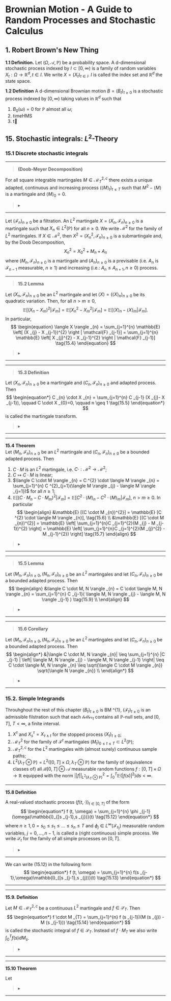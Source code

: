 # Brownian Motion - A Guide to Random Processes and Stochastic Calculus

## 1. Robert Brown's New Thing

**1.1 Definition.** Let $(\Omega, \mathcal{A},\mathbb{P})$ be a probability space. A d-dimensional stochastic process indexed by $I \subset [0,\infty)$ is a family of random variables $X_{t}:\Omega \longrightarrow \mathbb{R}^{d}, t \in I$. We write $X = (X_{t})_{t \in I}$. $I$ is called the index set and $\mathbb{R}^{d}$ the state space.

**1.2 Definition** A d-dimensional Brownian motion $B= (B_{t})_{t\geq 0}$ is a stochastic process indexed by $[0,\infty)$ taking values in $\mathbb{R}^{d}$ such that

1. $B_0(\omega) = 0$ for $\mathbb{P}$ almost all $\omega$;
2. timeHMS
3. t

## 15. Stochastic integrals: $L ^{2}$-Theory

### 15.1 Discrete stochastic integrals

---
>**(Doob-Meyer Decomposition)** 

For all square integrable martingales $M \in \mathcal{M}_{T}^{2,c}$ there exists a unique adapted, continuous and increasing process $(\langle M \rangle _{t})_{t \leq T}$ such that $M ^{2} - \langle M \rangle$ is a martingale and $\langle M \rangle _{0} = 0$.

> $\blacktriangleright$
---

Let $(\mathcal{F} _{n})_{n \geq 0}$ be a filtration. An $L ^{2}$ martingale $X = (X _{n}, \mathcal{F}_{n})_{n \geq 0}$ is a martingale such that $X _{n} \in L ^{2}(\mathbb{P})$ for all $n \geq 0$. We write $\mathcal{M}^{2}$ for the family of $L ^{2}$ martingales. If $X \in \mathcal{M}^{2}$, then $X ^{2} = (X _{n}^{2}, \mathcal{F}_{n})_{n \geq 0}$ is a submartingale and, by the Doob Decomposition,
$$
\begin{equation}
	X _{n}^{2} = X _{0}^{2} + M _{n} + A _{n} \tag{15.2}
\end{equation}
$$
where $(M _{n},\mathcal{F}_{n})_{n \geq 0}$ is a martingale and $(A _{n})_{n \geq 0}$ is a previsable (i.e. $A _{n}$ is $\mathcal{F}_{n-1}$ measurable, $n \geq 1$) and increasing (i.e.: $A _{n} \leq A _{n+1}, n \geq 0$) process.

---
> **15.2 Lemma** 

Let $(X _{n}, \mathcal{F}_{n})_{n \geq 0}$ be an $L ^{2}$ martingale and let $\langle X \rangle = (\langle X \rangle _{n})_{n \geq 0}$ be its quadratic variation. Then, for all $n > m \geq 0$,
$$
\begin{equation}
	\mathbb{E} \left[ (X _{n} - X _{m})^{2} \right | \mathcal{F} _{m}] = \mathbb{E} \left[ X _{n}^{2} - X _{m}^{2} \right|\mathcal{F} _{m}]= \mathbb{E} \left[ \langle X \rangle _{n} - \langle X \rangle _{m} \right|\mathcal{F} _{m}]. \tag{15.3}
\end{equation}
$$
In particular,
$$
\begin{equation}
	\langle X \rangle _{n} = \sum_{j=1}^{n} \mathbb{E} \left[ (X _{j} - X _{j-1})^{2} \right | \mathcal{F} _{j-1}] = \sum_{j=1}^{n} \mathbb{E} \left[ X _{j}^{2} - X _{j-1}^{2} \right | \mathcal{F} _{j-1}] \tag{15.4}
\end{equation}
$$
> $\blacktriangleright$
---

---
> **15.3 Definition** 

Let $(X _{n}, \mathcal{F}_{n})_{n \geq 0}$ be a martingale and $(C _{n},\mathcal{F}_{n})_{n \geq 0}$ and adapted process. Then 
$$
\begin{equation*}
	C _{n} \cdot X _{n} = \sum_{j=1}^{n} C _{j-1} (X _{j}- X _{j-1}), \qquad C \cdot X _{0}=0, \qquad n \geq 1 \tag{15.5}
\end{equation*}
$$
is called the martingale transform.
> $\blacktriangleright$
---

---
**15.4 Theorem** \
Let $(M _{n}, \mathcal{F} _{n})_{n \geq 0}$ be an $L ^{2}$ martingale and $(C _{n},\mathcal{F}_{n})_{n \geq 0}$ be a bounded adapted process. Then
1. $C \cdot M$ is an $L ^{2}$ martingale, i.e. $C \cdot: \mathcal{M}^{2} \rightarrow \mathcal{M}^{2}$;
2. $C \mapsto C \cdot M$ is linear;
3. $\langle C \cdot M \rangle _{n} = C ^{2} \cdot \langle M \rangle _{n} = \sum_{j=1}^{n} C ^{2}_{j=1}(\langle M \rangle _{j} - \langle M \rangle _{j=1})$ for all $n \geq 1$;
4. $\mathbb{E}[(C \cdot M _{n} - C \cdot M _{m})^{2} | \mathcal{F} _{m}] = \mathbb{E} [C ^{2} \cdot \langle M \rangle _{n}- C ^{2} \cdot \langle M \rangle _{m} | \mathcal{F}_{m}]$, $n >m \geq 0$. In particular 
$$
\begin{align}
		&\mathbb{E} [(C \cdot M _{n})^{2}] = \mathbb{E} [C ^{2} \cdot \langle M \rangle _{n}], \tag{15.6}  \\
		&\mathbb{E} [(C \cdot M _{n})^{2}] = \mathbb{E} \left[ \sum_{j=1}^{n}C _{j=1}^{2}(M _{j} - M _{j-1})^{2} \right] = \mathbb{E} \left[ \sum_{j=1}^{n}C _{j=1}^{2}(M _{j}^{2} - M _{j-1}^{2}) \right] \tag{15.7}
\end{align}
$$
> $\blacktriangleright$
---

---
> **15.5 Lemma**

Let $(M _{n}, \mathcal{F} _{n})_{n \geq 0}, (N _{n}, \mathcal{F} _{n})_{n \geq 0}$ be an $L ^{2}$ martingales and let $(C _{n},\mathcal{F}_{n})_{n \geq 0}$ be a bounded adapted process. Then
$$
\begin{align}
	&\langle C \cdot M, N \rangle _{n} =  C \cdot \langle M, N \rangle _{n} = \sum_{j=1}^{n} C _{j-1}( \langle M, N \rangle _{j} - \langle M, N \rangle _{j-1} ) \tag{15.9} \\
 \end{align}
$$
> $\blacktriangleright$
---

---
> **15.6 Corollary** 

Let $(M _{n}, \mathcal{F} _{n})_{n \geq 0}, (N _{n}, \mathcal{F} _{n})_{n \geq 0}$ be an $L ^{2}$ martingales and let $(C _{n},\mathcal{F}_{n})_{n \geq 0}$ be a bounded adapted process. Then
$$
\begin{align*}
	&|\langle C \cdot M, N \rangle _{n}| \leq \sum_{j=1}^{n} |C _{j-1} | \left| \langle M, N \rangle _{j} - \langle M, N \rangle _{j-1} \right| \leq C \cdot \langle M, N \rangle _{n} \leq \sqrt{\langle C \cdot M \rangle _{n}} \sqrt{\langle N \rangle _{n}} \\
\end{align*}
$$

> $\blacktriangleright$
---

### 15.2. Simple Integrands

Throuhghout the rest of this chapter $(B _{t})_{t \geq 0}$ is BM ^{1}, $(\mathcal{F}_{t})_{t \geq 0}$ is an admissible filstration such that each $\mathcal{letter}_{t}$ contains all $\mathbb{P}$-null sets, and $[0,T]$, $T < \infty$, a finite interval.
1. $X ^{\tau}$ and $X _{s}^{\tau} = X _{\tau \wedge t}$ for the stopped process $(X _{t})_{t \geq 0}$;
2. $\mathcal{M}^{2}_{T}$ for the family of $\mathcal{F}^{t}$ martingales $(M _{t})_{0 \leq t \leq T} \subset L ^{2}(\mathbb{P})$;
3. $\mathcal{M}^{2,c}_{T}$ for the $L ^{2}$ martingales with (almost surely) continuous sample paths;
4. $L ^{2}(\lambda _{T} \otimes \mathbb{P}) = L ^{2}([0,T] \times \Omega, \lambda _{T} \otimes \mathbb{P})$ for the family of (equivalence classes of) all $\mathcal{B}[0,T] \otimes \mathcal{A}$ measurable random functions $f: [0,T] \times \Omega \rightarrow \mathbb{R}$ equipped with the norm $|| f ||_{L ^{2}(\lambda _{T}\otimes \mathbb{P})}^{2} = \int_{0}^{T} \mathbb{E} (|f (s)|^{2})ds < \infty$.

----------
**15.8 Definition** 

A real-valued stochastic process $(f(t,\cdot))_{t \in [0,T]}$ of the form 
$$
\begin{equation*}
	f (t, \omega) = \sum_{j=1}^{n} \phi _{j-1}(\omega)\mathbb{I}_{[s _{j-1},s _{j})}(t) \tag{15.12}
\end{equation*}
$$
where $n \geq 1, 0 = s _{0} \leq s _{1} \leq \dots \leq s _{n} \leq T$ and $\phi _{j} \in L ^{\infty}(\mathcal{F}_{s _{j}})$ measurable random variables, $j = 0, \dots, n-1$, is called a (right continuous) simple process. We write $\mathcal{S}_{t}$ for the family of all simple processes on $[0,T]$.

> $\blacktriangleright$
---

We can write (15.12) in the following form
$$
\begin{equation*}
	f (t, \omega) = \sum_{j=1}^{n} f(s _{j-1},\omega)\mathbb{I}_{[s _{j-1},s _{j})}(t) \tag{15.13}
\end{equation*}
$$

----------

----------
**15.9. Definition** 

Let $M \in \mathcal{M}_{T}^{2,c}$ be a continuous $L ^{2}$ martingale and $f \in \mathcal{S}_{T}$. Then
$$
\begin{equation*}
	f \cdot M _{T} = \sum_{j=1}^{n} f (s _{j-1})(M (s _{j}) - M (s _{j-1})) \tag{15.14}
\end{equation*}
$$
is called the stochastic integral of $f \in \mathcal{S}_{T}$. Instead of $f \cdot M _{T}$ we also write $\int_{0}^{T} f (s) dM _{s}$.

> $\blacktriangleright$
---

----------
**15.10 Theorem** 

Let


> $\blacktriangleright$
---













































